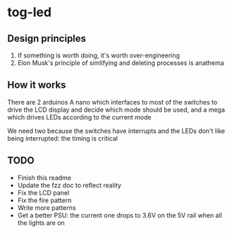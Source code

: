 # tog-led
## Design principles
1) If something is worth doing, it's worth over-engineering
2) Elon Musk's principle of simlifying and deleting processes is anathema

## How it works
There are 2 arduinos
A nano which interfaces to most of the switches to drive the LCD display and decide which mode should be used, and a mega which drives LEDs according to the current mode

We need two because the switches have interrupts and the LEDs don't like being interrupted: the timing is critical

## TODO
* Finish this readme
* Update the fzz doc to reflect reality
* Fix the LCD panel
* Fix the fire pattern
* Write more patterns
* Get a better PSU: the current one drops to 3.6V on the 5V rail when all the lights are on